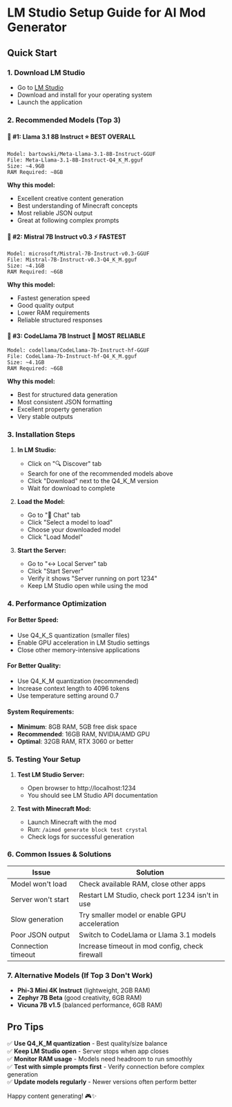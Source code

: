 # LM Studio Setup Guide for AI Mod Generator

## Quick Start

### 1. Download LM Studio
- Go to [LM Studio](https://lmstudio.ai/)
- Download and install for your operating system
- Launch the application

### 2. Recommended Models (Top 3)

#### 🥇 #1: Llama 3.1 8B Instruct ⭐ BEST OVERALL
```
Model: bartowski/Meta-Llama-3.1-8B-Instruct-GGUF
File: Meta-Llama-3.1-8B-Instruct-Q4_K_M.gguf
Size: ~4.9GB
RAM Required: ~8GB
```
**Why this model:**
- Excellent creative content generation
- Best understanding of Minecraft concepts
- Most reliable JSON output
- Great at following complex prompts

#### 🥈 #2: Mistral 7B Instruct v0.3 ⚡ FASTEST
```
Model: microsoft/Mistral-7B-Instruct-v0.3-GGUF
File: Mistral-7B-Instruct-v0.3-Q4_K_M.gguf
Size: ~4.1GB
RAM Required: ~6GB
```
**Why this model:**
- Fastest generation speed
- Good quality output
- Lower RAM requirements
- Reliable structured responses

#### 🥉 #3: CodeLlama 7B Instruct 🎯 MOST RELIABLE
```
Model: codellama/CodeLlama-7b-Instruct-hf-GGUF
File: CodeLlama-7b-Instruct-hf-Q4_K_M.gguf
Size: ~4.1GB
RAM Required: ~6GB
```
**Why this model:**
- Best for structured data generation
- Most consistent JSON formatting
- Excellent property generation
- Very stable outputs

### 3. Installation Steps

1. **In LM Studio:**
   - Click on "🔍 Discover" tab
   - Search for one of the recommended models above
   - Click "Download" next to the Q4_K_M version
   - Wait for download to complete

2. **Load the Model:**
   - Go to "💬 Chat" tab
   - Click "Select a model to load"
   - Choose your downloaded model
   - Click "Load Model"

3. **Start the Server:**
   - Go to "↔️ Local Server" tab
   - Click "Start Server"
   - Verify it shows "Server running on port 1234"
   - Keep LM Studio open while using the mod

### 4. Performance Optimization

#### For Better Speed:
- Use Q4_K_S quantization (smaller files)
- Enable GPU acceleration in LM Studio settings
- Close other memory-intensive applications

#### For Better Quality:
- Use Q4_K_M quantization (recommended)
- Increase context length to 4096 tokens
- Use temperature setting around 0.7

#### System Requirements:
- **Minimum**: 8GB RAM, 5GB free disk space
- **Recommended**: 16GB RAM, NVIDIA/AMD GPU
- **Optimal**: 32GB RAM, RTX 3060 or better

### 5. Testing Your Setup

1. **Test LM Studio Server:**
   - Open browser to http://localhost:1234
   - You should see LM Studio API documentation

2. **Test with Minecraft Mod:**
   - Launch Minecraft with the mod
   - Run: `/aimod generate block test crystal`
   - Check logs for successful generation

### 6. Common Issues & Solutions

| Issue | Solution |
|-------|----------|
| Model won't load | Check available RAM, close other apps |
| Server won't start | Restart LM Studio, check port 1234 isn't in use |
| Slow generation | Try smaller model or enable GPU acceleration |
| Poor JSON output | Switch to CodeLlama or Llama 3.1 models |
| Connection timeout | Increase timeout in mod config, check firewall |

### 7. Alternative Models (If Top 3 Don't Work)

- **Phi-3 Mini 4K Instruct** (lightweight, 2GB RAM)
- **Zephyr 7B Beta** (good creativity, 6GB RAM)
- **Vicuna 7B v1.5** (balanced performance, 6GB RAM)

## Pro Tips

✅ **Use Q4_K_M quantization** - Best quality/size balance  
✅ **Keep LM Studio open** - Server stops when app closes  
✅ **Monitor RAM usage** - Models need headroom to run smoothly  
✅ **Test with simple prompts first** - Verify connection before complex generation  
✅ **Update models regularly** - Newer versions often perform better  

Happy content generating! 🎮✨
